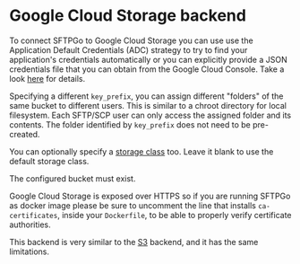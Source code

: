 # Google Cloud Storage backend

To connect SFTPGo to Google Cloud Storage you can use use the Application Default Credentials (ADC) strategy to try to find your application's credentials automatically or you can explicitly provide a JSON credentials file that you can obtain from the Google Cloud Console. Take a look [here](https://cloud.google.com/docs/authentication/production#providing_credentials_to_your_application) for details.

Specifying a different `key_prefix`, you can assign different "folders" of the same bucket to different users. This is similar to a chroot directory for local filesystem. Each SFTP/SCP user can only access the assigned folder and its contents. The folder identified by `key_prefix` does not need to be pre-created.

You can optionally specify a [storage class](https://cloud.google.com/storage/docs/storage-classes) too. Leave it blank to use the default storage class.

The configured bucket must exist.

Google Cloud Storage is exposed over HTTPS so if you are running SFTPGo as docker image please be sure to uncomment the line that installs `ca-certificates`, inside your `Dockerfile`, to be able to properly verify certificate authorities.

This backend is very similar to the [S3](./s3.md) backend, and it has the same limitations.
